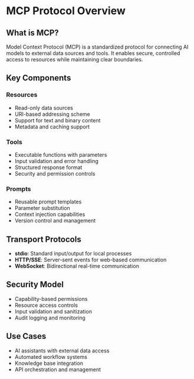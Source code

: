 # MCP Protocol Overview

## What is MCP?
Model Context Protocol (MCP) is a standardized protocol for connecting AI models to external data sources and tools. It enables secure, controlled access to resources while maintaining clear boundaries.

## Key Components

### Resources
- Read-only data sources
- URI-based addressing scheme
- Support for text and binary content
- Metadata and caching support

### Tools
- Executable functions with parameters
- Input validation and error handling
- Structured response format
- Security and permission controls

### Prompts
- Reusable prompt templates
- Parameter substitution
- Context injection capabilities
- Version control and management

## Transport Protocols
- **stdio**: Standard input/output for local processes
- **HTTP/SSE**: Server-sent events for web-based communication
- **WebSocket**: Bidirectional real-time communication

## Security Model
- Capability-based permissions
- Resource access controls
- Input validation and sanitization
- Audit logging and monitoring

## Use Cases
- AI assistants with external data access
- Automated workflow systems
- Knowledge base integration
- API orchestration and management